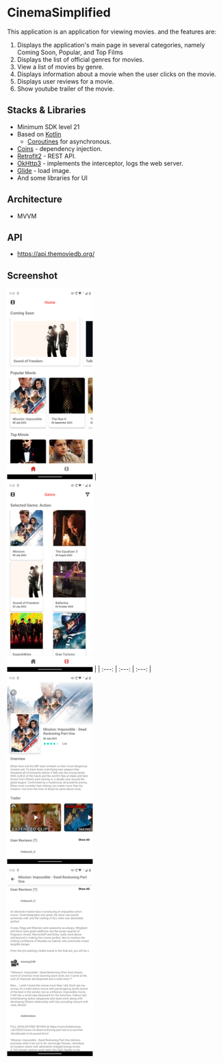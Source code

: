 # CinemaSimplified


This application is an application for viewing movies. and the features are:

1. Displays the application's main page in several categories, namely Coming Soon, Popular, and Top Films
2. Displays the list of official genres for movies.
3. View a list of movies by genre.
4. Displays information about a movie when the user clicks on the movie.
5. Displays user reviews for a movie.
6. Show youtube trailer of the movie.

## Stacks & Libraries

- Minimum SDK level 21
- Based on [Kotlin](https://kotlinlang.org/)
    + [Coroutines](https://github.com/Kotlin/kotlinx.coroutines) for asynchronous.
- [Coins](https://github.com/InsertKoinIO/coins) - dependency injection.
- [Retrofit2](https://github.com/square/retrofit) - REST API.
- [OkHttp3](https://github.com/square/okhttp) - implements the interceptor, logs the web server.
- [Glide](https://github.com/bumptech/glide) - load image.
- And some libraries for UI

## Architecture

- MVVM

## API

- https://api.themoviedb.org/

## Screenshot
 
<img src="https://github.com/PSY8998/CinemaSimplified/blob/master/assets/Screenshot_20231019-131223.png" width="200">   |   
<img src="https://github.com/PSY8998/CinemaSimplified/blob/master/assets/Screenshot_20231019-131228.png" width="200">   | 
| :---: | :---: | :---: | 
<img src="https://github.com/PSY8998/CinemaSimplified/blob/master/assets/Screenshot_20231019-131237.png" width="200">   
<img src="https://github.com/PSY8998/CinemaSimplified/blob/master/assets/Screenshot_20231019-131243.png" width="200">

